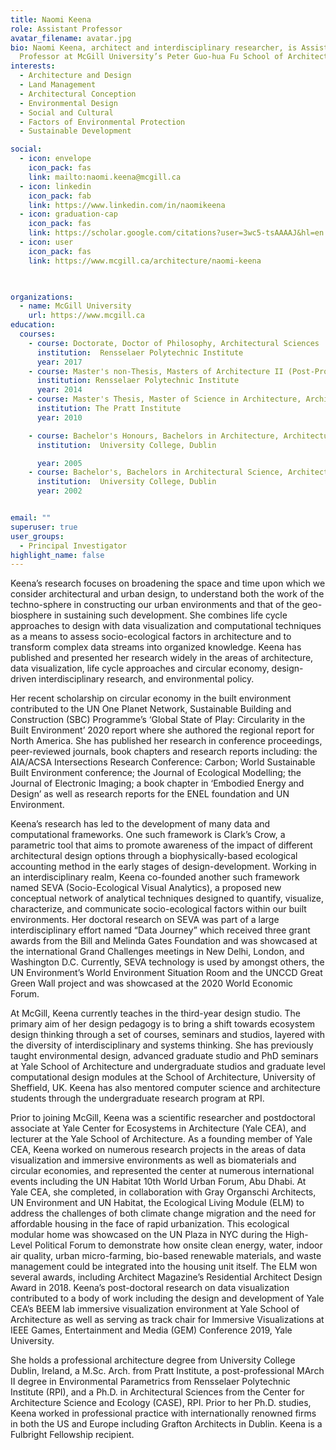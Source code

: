 ```yaml
---
title: Naomi Keena
role: Assistant Professor
avatar_filename: avatar.jpg
bio: Naomi Keena, architect and interdisciplinary researcher, is Assistant
  Professor at McGill University’s Peter Guo-hua Fu School of Architecture.
interests:
  - Architecture and Design
  - Land Management
  - Architectural Conception
  - Environmental Design
  - Social and Cultural
  - Factors of Environmental Protection
  - Sustainable Development

social:
  - icon: envelope
    icon_pack: fas
    link: mailto:naomi.keena@mcgill.ca
  - icon: linkedin
    icon_pack: fab
    link: https://www.linkedin.com/in/naomikeena
  - icon: graduation-cap
    icon_pack: fas
    link: https://scholar.google.com/citations?user=3wc5-tsAAAAJ&hl=en
  - icon: user
    icon_pack: fas
    link: https://www.mcgill.ca/architecture/naomi-keena


    
organizations:
  - name: McGill University
    url: https://www.mcgill.ca
education:
  courses:
    - course: Doctorate, Doctor of Philosophy, Architectural Sciences
      institution:  Rensselaer Polytechnic Institute
      year: 2017
    - course: Master's non-Thesis, Masters of Architecture II (Post-Professional), Architectural Sciences
      institution: Rensselaer Polytechnic Institute
      year: 2014
    - course: Master's Thesis, Master of Science in Architecture, Architecture
      institution: The Pratt Institute
      year: 2010

    - course: Bachelor's Honours, Bachelors in Architecture, Architecture
      institution:  University College, Dublin

      year: 2005
    - course: Bachelor's, Bachelors in Architectural Science, Architecture
      institution:  University College, Dublin
      year: 2002


email: ""
superuser: true
user_groups:
  - Principal Investigator
highlight_name: false
---
```



Keena’s research focuses on broadening the space and time upon which we consider architectural and urban design, to understand both the work of the techno-sphere in constructing our urban environments and that of the geo-biosphere in sustaining such development. She combines life cycle approaches to design with data visualization and computational techniques as a means to assess socio-ecological factors in architecture and to transform complex data streams into organized knowledge. Keena has published and presented her research widely in the areas of architecture, data visualization, life cycle approaches and circular economy, design-driven interdisciplinary research, and environmental policy. 

Her recent scholarship on circular economy in the built environment contributed to the UN One Planet Network, Sustainable Building and Construction (SBC) Programme’s ‘Global State of Play: Circularity in the Built Environment’ 2020 report where she authored the regional report for North America. She has published her research in conference proceedings, peer-reviewed journals, book chapters and research reports including: the AIA/ACSA Intersections Research Conference: Carbon; World Sustainable Built Environment conference; the Journal of Ecological Modelling; the Journal of Electronic Imaging; a book chapter in ‘Embodied Energy and Design’ as well as research reports for the ENEL foundation and UN Environment. 

Keena’s research has led to the development of many data and computational frameworks. One such framework is Clark’s Crow, a parametric tool that aims to promote awareness of the impact of different architectural design options through a biophysically-based ecological accounting method in the early stages of design-development. Working in an interdisciplinary realm, Keena co-founded another such framework named SEVA (Socio-Ecological Visual Analytics), a proposed new conceptual network of analytical techniques designed to quantify, visualize, characterize, and communicate socio-ecological factors within our built environments. Her doctoral research on SEVA was part of a large interdisciplinary effort named “Data Journey” which received three grant awards from the Bill and Melinda Gates Foundation and was showcased at the international Grand Challenges meetings in New Delhi, London, and Washington D.C. Currently, SEVA technology is used by amongst others, the UN Environment’s World Environment Situation Room and the UNCCD Great Green Wall project and was showcased at the 2020 World Economic Forum. 

At McGill, Keena currently teaches in the third-year design studio. The primary aim of her design pedagogy is to bring a shift towards ecosystem design thinking through a set of courses, seminars and studios, layered with the diversity of interdisciplinary and systems thinking. She has previously taught environmental design, advanced graduate studio and PhD seminars at Yale School of Architecture and undergraduate studios and graduate level computational design modules at the School of Architecture, University of Sheffield, UK. Keena has also mentored computer science and architecture students through the undergraduate research program at RPI. 

Prior to joining McGill, Keena was a scientific researcher and postdoctoral associate at Yale Center for Ecosystems in Architecture (Yale CEA), and lecturer at the Yale School of Architecture. As a founding member of Yale CEA, Keena worked on numerous research projects in the areas of data visualization and immersive environments as well as biomaterials and circular economies, and represented the center at numerous international events including the UN Habitat 10th World Urban Forum, Abu Dhabi. At Yale CEA, she completed, in collaboration with Gray Organschi Architects, UN Environment and UN Habitat, the Ecological Living Module (ELM) to address the challenges of both climate change migration and the need for affordable housing in the face of rapid urbanization. This ecological modular home was showcased on the UN Plaza in NYC during the High-Level Political Forum to demonstrate how onsite clean energy, water, indoor air quality, urban micro-farming, bio-based renewable materials, and waste management could be integrated into the housing unit itself. The ELM won several awards, including Architect Magazine’s Residential Architect Design Award in 2018. Keena’s post-doctoral research on data visualization contributed to a body of work including the design and development of Yale CEA’s BEEM lab immersive visualization environment at Yale School of Architecture as well as serving as track chair for Immersive Visualizations at IEEE Games, Entertainment and Media (GEM) Conference 2019, Yale University. 

She holds a professional architecture degree from University College Dublin, Ireland, a M.Sc. Arch. from Pratt Institute, a post-professional MArch II degree in Environmental Parametrics from Rensselaer Polytechnic Institute (RPI), and a Ph.D. in Architectural Sciences from the Center for Architecture Science and Ecology (CASE), RPI. Prior to her Ph.D. studies, Keena worked in professional practice with internationally renowned firms in both the US and Europe including Grafton Architects in Dublin. Keena is a Fulbright Fellowship recipient.